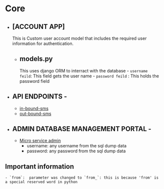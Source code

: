 # Core


- ## [ACCOUNT APP]

  This is Custom user account model that includes the required user information for authentication.

  - ## models.py
    This uses django ORM to interract with the database
        - `username feild`: This field gets the user name
        - `password feild` : This holds the password field


- ## API ENDPOINTS - 
  - [in-bound-sms](https://sms-micro-service.herokuapp.com/api/v1/inbound/sms/)
  - [out-bound-sms](https://sms-micro-service.herokuapp.com/api/v1/outbound/sms/)


- ## ADMIN DATABASE MANAGEMENT PORTAL - 
  - [Micro service admin](https://sms-micro-service.herokuapp.com/admin/)
    - username: any username from the sql dump data
    - password: any password from the sql dump data


## Important information
    - `from`:  parameter was changed to `from_`: this is because 'from' is a special reserved word in python
